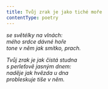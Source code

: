 ```yaml
---
title: Tvůj zrak je jako tiché moře
contentType: poetry
---
```


<section>

_se světélky na vlnách:  
mého srdce dávné hoře  
tone v něm jak smítko, prach._

</section>

<section>

_Tvůj zrak je jak čistá studna  
s perleťově jasným dnem:  
naděje jak hvězda u dna  
probleskuje tiše v něm._

</section>
